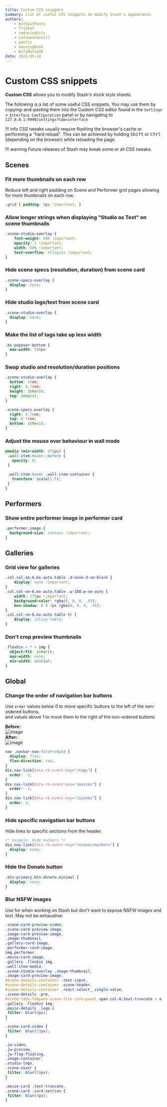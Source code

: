 ```yaml
---
title: Custom CSS snippets
summary: List of useful CSS snippets to modify Stash's appearance.
authors:
    - WithoutPants
    - Trizkat
    - seducingbits
    - cafuneandchill
    - peolic
    - henningBunk
    - AnTiMatteIR
date: 2021-05-24
---
```


# Custom CSS snippets

**Custom CSS** allows you to modify Stash's stock style sheets.

The following is a list of some useful CSS snippets. You may use them by copying-and-pasting them into the Custom CSS editor found in the `Settings` > `Interface Configuration` panel or by navigating to `127.0.0.1:9999/settings?tab=interface`

!!! info
    CSS tweaks usually require flushing the browser's cache or performing a "hard reload".
    This can be achieved by holding <kbd>Shift</kbd> or <kbd>Ctrl</kbd> (depending on the browser) while reloading the page.

!!! warning
    Future releases of Stash may break some or all CSS tweaks.

## Scenes

### Fit more thumbnails on each row
Reduce left and right padding on Scene and Performer grid pages allowing for more thumbnails on each row.

```css
.grid { padding: 0px !important; }
```

### Allow longer strings when displaying "Studio as Text" on scene thumbnails

```css
.scene-studio-overlay {
	font-weight: 600 !important;
	opacity: 1 !important;
	width: 60% !important;
	text-overflow: ellipsis !important;
}
```

### Hide scene specs (resolution, duration) from scene card

```css
.scene-specs-overlay {
  display: none;
}
```

### Hide studio logo/text from scene card

```css
.scene-studio-overlay {
  display: none;
}
```

### Make the list of tags take up less width
```css
.bs-popover-bottom {
  max-width: 500px
}
```

### Swap studio and resolution/duration positions
```css
.scene-studio-overlay {
  bottom: 1rem;
  right: 0.7rem;
  height: inherit;
  top: inherit;
}

.scene-specs-overlay {
  right: 0.7rem;
  top: 0.7rem;
  bottom: inherit;
}
```

### Adjust the mouse over behaviour in wall mode
```css
@media (min-width: 576px) {
 .wall-item:hover::before {
   opacity: 0;  
 }

 .wall-item:hover .wall-item-container {
   transform: scale(1.5);
 }
}
```

## Performers

### Show entire performer image in performer card

```css
.performer.image {
  background-size: contain !important;
}
```

## Galleries

### Grid view for galleries

```css
.col.col-sm-6.mx-auto.table .d-none.d-sm-block {
    display: none !important;
}
.col.col-sm-6.mx-auto.table .w-100.w-sm-auto {
    width: 175px !important;
    background-color: rgba(0, 0, 0, .45);
    box-shadow: 0 0 2px rgba(0, 0, 0, .35);
}
.col.col-sm-6.mx-auto.table tr {
    display: inline-table;
}
```

### Don't crop preview thumbnails
```css
.flexbin > * > img {
  object-fit: inherit;
  max-width: none;
  min-width: initial;
}
```

## Global

### Change the order of navigation bar buttons

Use `order` values below 0 to move specific buttons to the left of the non-ordered buttons,  
and values above 1 to move them to the right of the non-ordered buttons.

**Before:**  
![image](https://user-images.githubusercontent.com/66393006/100487507-a35e3f80-3111-11eb-8cb5-a22738a50f12.png)  
**After:**  
![image](https://user-images.githubusercontent.com/66393006/100487468-6b56fc80-3111-11eb-817b-5f14f1d7b2f8.png)  

```css
nav .navbar-nav:first-child {
  display: flex;
  flex-direction: row;
}
div.nav-link[data-rb-event-key="/tags"] {
  order: -2;
}
div.nav-link[data-rb-event-key="/movies"] {
  order: -1;
}
div.nav-link[data-rb-event-key="/scenes"] {
  order: 1;
}
```

### Hide specific navigation bar buttons

Hide links to specific sections from the header.

```css
/* Example: Hide markers */
div.nav-link[data-rb-event-key="/scenes/markers"] {
  display: none;
}
```

### Hide the Donate button

```css
.btn-primary.btn.donate.minimal {
  display: none;
}
```

### Blur NSFW images

Use for when working on Stash but don't want to expose NSFW images and text. May not be exhaustive:

```css
.scene-card-preview-video,
.scene-card-preview-image,
.image-card-preview-image,
.image-thumbnail,
.gallery-card-image,
.performer-card-image,
img.performer,
.movie-card-image,
.gallery .flexbin img,
.wall-item-media,
.scene-studio-overlay .image-thumbnail,
.image-card-preview-image,
#scene-details-container .text-input,
#scene-details-container .scene-header,
#scene-details-container .react-select__single-value,
.scene-details .pre,
#scene-tabs-tabpane-scene-file-info-panel span.col-8.text-truncate > a,
.gallery .flexbin img,
.movie-details .logo {
 filter: blur(8px);
}

.scene-card-video {
 filter: blur(13px);
}

.jw-video,
.jw-preview,
.jw-flag-floating,
.image-container,
.studio-logo,
.scene-cover {
 filter: blur(20px);
}

.movie-card .text-truncate,
.scene-card .card-section {
 filter: blur(4px);
}
```